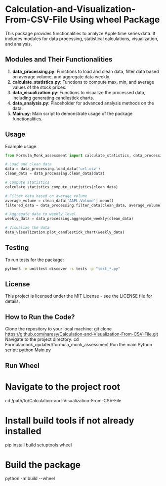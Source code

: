 # Calculation-and-Visualization-From-CSV-File Using wheel Package

This package provides functionalities to analyze Apple time series data. It includes modules for data processing, statistical calculations, visualization, and analysis.



## Modules and Their Functionalities

1. **data_processing.py**: Functions to load and clean data, filter data based on average volume, and aggregate data weekly.
2. **calculate_statistics.py**: Functions to compute max, min, and average values of the stock prices.
3. **data_visualization.py**: Functions to visualize the processed data, including generating candlestick charts.
4. **data_analysis.py**: Placeholder for advanced analysis methods on the data.
5. **Main.py**: Main script to demonstrate usage of the package functionalities.

## Usage

Example usage:

```python
from Formula_Monk_assessment import calculate_statistics, data_processing, data_visualization

# Load and clean data
data = data_processing.load_data('url.csv')
clean_data = data_processing.clean_data(data)

# Compute statistics
calculate_statistics.compute_statistics(clean_data)

# Filter data based on average volume
average_volume = clean_data['AAPL.Volume'].mean()
filtered_data = data_processing.filter_data(clean_data, average_volume)

# Aggregate data to weekly level
weekly_data = data_processing.aggregate_weekly(clean_data)

# Visualize the data
data_visualization.plot_candlestick_chart(weekly_data)
```

## Testing

To run tests for the package:

```bash
python3 -m unittest discover -s tests -p "test_*.py"
```

## License

This project is licensed under the MIT License - see the LICENSE file for details.

     


##  How to Run the Code?
Clone the repository to your local machine:
git clone https://github.com/naresy/Calculation-and-Visualization-From-CSV-File.git
Navigate to the project directory:
cd Formulamonk_updated/formula_monk_assessment
Run the main Python script:
python Main.py
## Run Wheel
# Navigate to the project root
cd /path/to/Calculation-and-Visualization-From-CSV-File

# Install build tools if not already installed
pip install build setuptools wheel

# Build the package
python -m build --wheel
